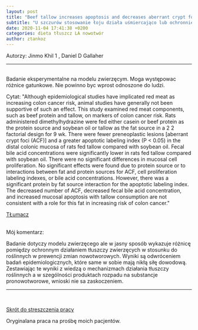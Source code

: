 ```yaml
---
layout: post
title: "Beef tallow increases apoptosis and decreases aberrant crypt foci formation relative to soybean oil in rat colon"
subtitle: "U szczurów stosowanie łoju działa uśmiercająco lub ochronnie na komórki zmienione nowotworowo. Oleje roślinne nie maja takich właściwości"
date: 2020-11-04 17:41:38 +0200
categories: dieta tłuszcz LA nowotwór
author: ztankoz
---
```


Autorzy:
Jinmo Khil 1 , Daniel D Gallaher

<hr>
<br>
Badanie eksperymentalne na modelu zwierzęcym. Moga występowac różnice gatunkowe. Nie powinno byc wprost odnoszone do ludzi.

Cytat: "Although epidemiological studies have implicated red meat as increasing colon cancer risk, animal studies have generally not been supportive of such an effect. This study examined red meat components, such as beef protein and tallow, on markers of colon cancer risk. Rats administered dimethylhydrazine were fed either casein or beef protein as the protein source and soybean oil or tallow as the fat source in a 2 2 factorial design for 9 wk. There were fewer preneoplastic lesions [aberrant crypt foci (ACF)] and a greater apoptotic labeling index (P < 0.05) in the distal colonic mucosa of rats fed tallow compared with soybean oil. Fecal bile acid concentrations were significantly lower in rats fed tallow compared with soybean oil. There were no significant differences in mucosal cell proliferation. No significant effects were found due to protein source or to interactions between fat and protein sources for ACF, cell proliferation labeling indexes, or bile acid concentrations. However, there was a significant protein by fat source interaction for the apoptotic labeling index. The decreased number of ACF, decreased fecal bile acid concentration, and increased mucosal apoptosis with tallow consumption are not consistent with a role for this fat in increasing risk of colon cancer."

[TŁumacz](<https://www.deepl.com/translator#en/pl/Although%20epidemiological%20studies%20have%20implicated%20red%20meat%20as%20increasing%20colon%20cancer%20risk%2C%20animal%20studies%20have%20generally%20not%20been%20supportive%20of%20such%20an%20effect.%20This%20study%20examined%20red%20meat%20components%2C%20such%20as%20beef%20protein%20and%20tallow%2C%20on%20markers%20of%20colon%20cancer%20risk.%20Rats%20administered%20dimethylhydrazine%20were%20fed%20either%20casein%20or%20beef%20protein%20as%20the%20protein%20source%20and%20soybean%20oil%20or%20tallow%20as%20the%20fat%20source%20in%20a%202%202%20factorial%20design%20for%209%20wk.%20There%20were%20fewer%20preneoplastic%20lesions%20%5Baberrant%20crypt%20foci%20(ACF)%5D%20and%20a%20greater%20apoptotic%20labeling%20index%20(P%20%3C%200.05)%20in%20the%20distal%20colonic%20mucosa%20of%20rats%20fed%20tallow%20compared%20with%20soybean%20oil.%20Fecal%20bile%20acid%20concentrations%20were%20significantly%20lower%20in%20rats%20fed%20tallow%20compared%20with%20soybean%20oil.%20There%20were%20no%20significant%20differences%20in%20mucosal%20cell%20proliferation.%20No%20significant%20effects%20were%20found%20due%20to%20protein%20source%20or%20to%20interactions%20between%20fat%20and%20protein%20sources%20for%20ACF%2C%20cell%20proliferation%20labeling%20indexes%2C%20or%20bile%20acid%20concentrations.%20However%2C%20there%20was%20a%20significant%20protein%20by%20fat%20source%20interaction%20for%20the%20apoptotic%20labeling%20index.%20The%20decreased%20number%20of%20ACF%2C%20decreased%20fecal%20bile%20acid%20concentration%2C%20and%20increased%20mucosal%20apoptosis%20with%20tallow%20consumption%20are%20not%20consistent%20with%20a%20role%20for%20this%20fat%20in%20increasing%20risk%20of%20colon%20cancer.>)

<br>
Mój komentarz:

Badanie dotyczy modelu zwierzęcego ale w jasny sposób wykazuje różnicę pomiędzy ochronnym działaniem tłuszczy zwierzęcych w stosunku do roślinnych w prewencji zmian nowotworowych. Wyniki są odwróceniem badań epidemiologicznych, które same w sobie mają nikłą siłę dowodową.
Zestawiając te wyniki z wiedzą o mechanizmach działania tłuszczy roślinnych a w szególności produktach rozpadu na substancje pronowotworowe, wnioski nie sa zaskoczeniem.

<hr>
<br>

[Skrót do streszczenia pracy](https://pubmed.ncbi.nlm.nih.gov/15572298/)

Oryginalana praca na prośbę moich pacjentów.
